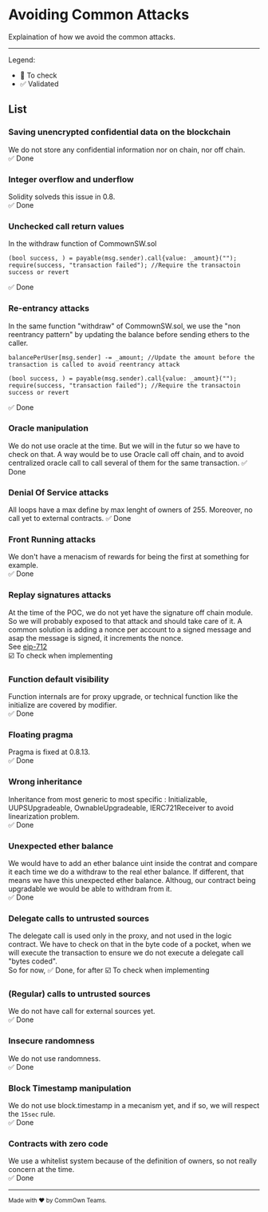 # Avoiding Common Attacks

Explaination of how we avoid the common attacks.

---

Legend:
-   :white_square_button: To check
-   :white_check_mark: Validated

## List

###  Saving unencrypted confidential data on the blockchain 
We do not store any confidential information nor on chain, nor off chain.  
:white_check_mark: Done 

### Integer overflow and underflow
Solidity solveds this issue in 0.8.  
:white_check_mark: Done 

### Unchecked call return values  
In the withdraw function of CommownSW.sol
```
(bool success, ) = payable(msg.sender).call{value: _amount}("");
require(success, "transaction failed"); //Require the transactoin success or revert
```
:white_check_mark: Done

### Re-entrancy attacks
In the same function "withdraw" of CommownSW.sol, we use the "non reentrancy pattern" by updating the balance before sending ethers to the caller.
```
balancePerUser[msg.sender] -= _amount; //Update the amount before the transaction is called to avoid reentrancy attack

(bool success, ) = payable(msg.sender).call{value: _amount}("");
require(success, "transaction failed"); //Require the transactoin success or revert
```
:white_check_mark: Done

### Oracle manipulation
We do not use oracle at the time. But we will in the futur so we have to check on that. A way would be to use Oracle call off chain, and to avoid centralized oracle call to call several of them for the same transaction.
:white_check_mark: Done

### Denial Of Service attacks
All loops have a max define by max lenght of owners of 255. Moreover, no call yet to external contracts.
:white_check_mark: Done

### Front Running attacks
We don't have a menacism of rewards for being the first at something for example.  
:white_check_mark: Done

### Replay signatures attacks
At the time of the POC, we do not yet have the signature off chain module. So we will probably exposed to that attack and should take care of it. A common solution is adding a nonce per account to a signed message and asap the message is signed, it increments the nonce.  
See [eip-712](https://eips.ethereum.org/EIPS/eip-712)  
:ballot_box_with_check: To check when implementing

### Function default visibility
Function internals are for proxy upgrade, or technical function like the initialize are covered by modifier.  
:white_check_mark: Done

### Floating pragma
Pragma is fixed at 0.8.13.  
:white_check_mark: Done

### Wrong inheritance
Inheritance from most generic to most specific : Initializable, UUPSUpgradeable, OwnableUpgradeable, IERC721Receiver to avoid linearization problem.  
:white_check_mark: Done

### Unexpected ether balance
We would have to add an ether balance uint inside the contrat and compare it each time we do a withdraw to the real ether balance. If different, that means we have this unexpected ether balance. Althoug, our contract being upgradable we would be able to withdram from it.  
:white_check_mark: Done

### Delegate calls to untrusted sources
The delegate call is used only in the proxy, and not used in the logic contract. We have to check on that in the byte code of a pocket, when we will execute the transaction to ensure we do not execute a delegate call "bytes coded".  
So for now, :white_check_mark: Done, for after :ballot_box_with_check: To check when implementing

### (Regular) calls to untrusted sources
We do not have call for external sources yet.  
:white_check_mark: Done

### Insecure randomness
We do not use randomness.  
:white_check_mark: Done

### Block Timestamp manipulation
We do not use block.timestamp in a mecanism yet, and if so, we will respect the `15sec` rule.  
:white_check_mark: Done

### Contracts with zero code
We use a whitelist system because of the definition of owners, so not really concern at the time.  
:white_check_mark: Done


---

<sup>Made with ♥ by CommOwn Teams.</sup>
